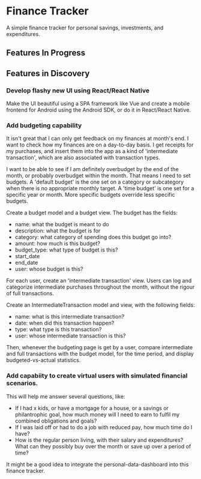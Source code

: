 # Finance Tracker

A simple finance tracker for personal savings, investments, and expenditures.

## Features In Progress

## Features in Discovery

### Develop flashy new UI using React/React Native

Make the UI beautiful using a SPA framework like Vue and create a mobile frontend for Android using the Android SDK, 
or do it in React/React Native.

### Add budgeting capability

It isn't great that I can only get feedback on my finances at month's end. I want to check how my finances are
on a day-to-day basis. I get receipts for my purchases, and insert them into the app as a kind of 
'intermediate transaction', which are also associated with transaction types.

I want to be able to see if I am definitely overbudget by the end of the month, or probably overbudget within the 
month. That means I need to set budgets. A 'default budget' is the one set on a category or subcategory when there is no
appropriate monthly target. A 'time budget' is one set for a specific year or month. More specific budgets override less
specific budgets.

Create a budget model and a budget view. The budget has the fields:
- name: what the budget is meant to do
- description: what the budget is for
- category: what category of spending does this budget go into?
- amount: how much is this budget?
- budget_type: what type of budget is this?
- start_date
- end_date
- user: whose budget is this?

For each user, create an 'intermediate transaction' view. Users can log and categorize intermediate purchases throughout
the month, without the rigour of full transactions. 

Create an IntermediateTransaction model and view, with the following fields:
- name: what is this intermediate transaction?
- date: when did this transaction happen?
- type: what type is this transaction?
- user: whose intermediate transaction is this?

Then, whenever the budgeting page is get by a user, compare intermediate and full transactions with the budget model, for
the time period, and display budgeted-vs-actual statistics.

### Add capabiity to create virtual users with simulated financial scenarios.

This will help me answer several questions, like:
- If I had x kids, or have a mortgage for a house, or a savings or philantrophic goal, how much money will I need
to earn to fulfil my combined obligations and goals?
- If I was laid off or had to do a job with reduced pay, how much time do I have?
- How is the regular person living, with their salary and expenditures? What can they possibly buy
over the month or save up over a period of time?

It might be a good idea to integrate the personal-data-dashboard into this finance tracker. 

